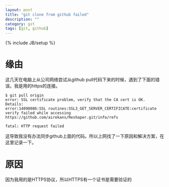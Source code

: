 ```yaml
---
layout: post
title: "git clone from github failed"
description: ""
category: git
tags: [git, github]
---
```

{% include JB/setup %}

# 缘由

这几天在电脑上从公司网络尝试从github pull代码下来的时候，遇到了下面的错误。我是用的https的连接。

    $ git pull origin
    error: SSL certificate problem, verify that the CA cert is OK. Details:
    error:14090086:SSL routines:SSL3_GET_SERVER_CERTIFICATE:certificate verify failed while accessing https://github.com/airekans/Reshaper.git/info/refs

    fatal: HTTP request failed

这导致我没有办法同步github上面的代码。所以上网找了一下原因和解决方案，在这里记录一下。

# 原因

因为我用的是HTTPS协议，所以HTTPS有一个证书是需要验证的
